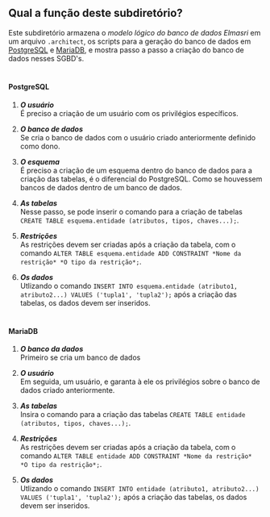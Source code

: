 ## Qual a função deste subdiretório?

Este subdiretório armazena o _modelo lógico do banco de dados Elmasri_ em um arquivo `.architect`, os scripts para a geração do banco de dados em [PostgreSQL](https://github.com/Lokchin/uvv_bd_1_cc1m/blob/main/pset1/Script%20-%20Postgress.sql) e [MariaDB](https://github.com/Lokchin/uvv_bd_1_cc1m/blob/main/pset1/Script%20-%20MariaDB.sql), e mostra passo a passo a criação do banco de dados nesses SGBD's.

#
#### PostgreSQL
1. ***O usuário*** <br>
É preciso a criação de um usuário com os privilégios específicos.


1. ***O banco de dados*** <br>
Se cria o banco de dados com o usuário criado anteriormente definido como dono. 


1. ***O esquema*** <br>
É preciso a criação de um esquema dentro do banco de dados para a criação das tabelas, é o diferencial do PostgreSQL. Como se houvessem bancos de dados dentro de um banco de dados.

1. ***As tabelas*** <br>
Nesse passo, se pode inserir o comando para a criação de tabelas `CREATE TABLE esquema.entidade (atributos, tipos, chaves...);`.

1. ***Restrições*** <br>
As restrições devem ser criadas após a criação da tabela, com o comando `ALTER TABLE esquema.entidade ADD CONSTRAINT *Nome da restrição* *O tipo da restrição*;`.

1. ***Os dados*** <br>
Utlizando o comando `INSERT INTO esquema.entidade (atributo1, atributo2...) VALUES ('tupla1', 'tupla2');` após a criação das tabelas, os dados devem ser inseridos.

#
#### MariaDB
1. ***O banco da dados*** <br>
Primeiro se cria um banco de dados

1. ***O usuário*** <br>
Em seguida, um usuário, e garanta à ele os privilégios sobre o banco de dados criado anteriormente.

1. ***As tabelas*** <br>
Insira o comando para a criação das tabelas `CREATE TABLE entidade (atributos, tipos, chaves...);`.

1. ***Restrições*** <br>
As restrições devem ser criadas após a criação da tabela, com o comando `ALTER TABLE entidade ADD CONSTRAINT *Nome da restrição* *O tipo da restrição*;`.

1. ***Os dados*** <br>
Utlizando o comando `INSERT INTO entidade (atributo1, atributo2...) VALUES ('tupla1', 'tupla2');` após a criação das tabelas, os dados devem ser inseridos.
